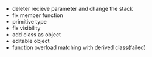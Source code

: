 + deleter recieve parameter and change the stack
+ fix member function
+ primitive type
+ fix visibility
+ add class as object
+ editable object
+ function overload matching with derived class(failed)
